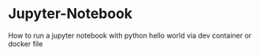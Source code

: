 # Jupyter-Notebook
How to run a jupyter notebook with python hello world via dev container or docker file

